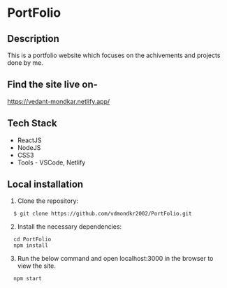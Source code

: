 # PortFolio

## Description
This is a portfolio website which focuses on the achivements and projects done by me.

## Find the site live on-
https://vedant-mondkar.netlify.app/

## Tech Stack
- ReactJS
- NodeJS
- CSS3
- Tools - VSCode, Netlify

## Local installation
1. Clone the repository:
  ```
    $ git clone https://github.com/vdmondkr2002/PortFolio.git
  ```
2. Install the necessary dependencies:
  ```
    cd PortFolio
    npm install
  ```
3. Run the below command and open localhost:3000 in the browser to view the site.
  ```
    npm start
  ```
  
